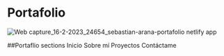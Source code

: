 # Portafolio 

![Web capture_16-2-2023_24654_sebastian-arana-portafolio netlify app](https://user-images.githubusercontent.com/52842507/219300832-f664f9f8-10fd-412b-9e84-dbd7b979fb20.jpeg)

##Portaflio sections
Inicio
Sobre mí
Proyectos
Contáctame
